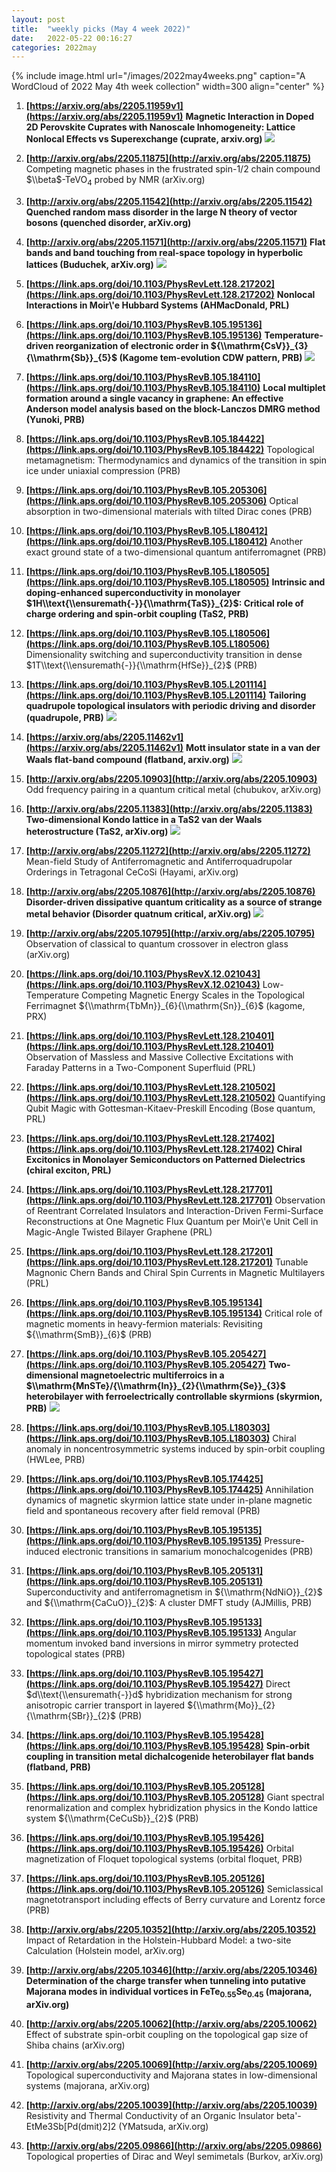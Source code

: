 ```yaml
---
layout: post
title:  "weekly picks (May 4 week 2022)"
date:   2022-05-22 00:16:27
categories: 2022may
---
```


{% include image.html url="/images/2022may4weeks.png" caption="A WordCloud of 2022 May 4th week collection" width=300 align="center" %}



1. **[https://arxiv.org/abs/2205.11959v1](https://arxiv.org/abs/2205.11959v1)** **Magnetic Interaction in Doped 2D Perovskite Cuprates with Nanoscale Inhomogeneity: Lattice Nonlocal Effects vs Superexchange (cuprate, arxiv.org)** ![](/images/2205.11959v1.pdf.jpg)

1. **[http://arxiv.org/abs/2205.11875](http://arxiv.org/abs/2205.11875)** Competing magnetic phases in the frustrated spin-1/2 chain compound $\\beta$-TeVO$_4$ probed by NMR (arXiv.org)

1. **[http://arxiv.org/abs/2205.11542](http://arxiv.org/abs/2205.11542)** **Quenched random mass disorder in the large N theory of vector bosons (quenched disorder, arXiv.org)**

1. **[http://arxiv.org/abs/2205.11571](http://arxiv.org/abs/2205.11571)** **Flat bands and band touching from real-space topology in hyperbolic lattices (Buduchek, arXiv.org)** ![](/images/2205.11571.pdf.jpg)




1. **[https://link.aps.org/doi/10.1103/PhysRevLett.128.217202](https://link.aps.org/doi/10.1103/PhysRevLett.128.217202)** **Nonlocal Interactions in Moir\\'e Hubbard Systems (AHMacDonald, PRL)**

1. **[https://link.aps.org/doi/10.1103/PhysRevB.105.195136](https://link.aps.org/doi/10.1103/PhysRevB.105.195136)** **Temperature-driven reorganization of electronic order in ${\\mathrm{CsV}}_{3}{\\mathrm{Sb}}_{5}$ (Kagome tem-evolution CDW pattern, PRB)** ![](/images/PhysRevB.105.195136.pdf.jpg)

1. **[https://link.aps.org/doi/10.1103/PhysRevB.105.184110](https://link.aps.org/doi/10.1103/PhysRevB.105.184110)** **Local multiplet formation around a single vacancy in graphene: An effective Anderson model analysis based on the block-Lanczos DMRG method (Yunoki, PRB)**

1. **[https://link.aps.org/doi/10.1103/PhysRevB.105.184422](https://link.aps.org/doi/10.1103/PhysRevB.105.184422)** Topological metamagnetism: Thermodynamics and dynamics of the transition in spin ice under uniaxial compression (PRB)

1. **[https://link.aps.org/doi/10.1103/PhysRevB.105.205306](https://link.aps.org/doi/10.1103/PhysRevB.105.205306)** Optical absorption in two-dimensional materials with tilted Dirac cones (PRB)

1. **[https://link.aps.org/doi/10.1103/PhysRevB.105.L180412](https://link.aps.org/doi/10.1103/PhysRevB.105.L180412)** Another exact ground state of a two-dimensional quantum antiferromagnet (PRB)

1. **[https://link.aps.org/doi/10.1103/PhysRevB.105.L180505](https://link.aps.org/doi/10.1103/PhysRevB.105.L180505)** **Intrinsic and doping-enhanced superconductivity in monolayer $1H\\text{\\ensuremath{-}}{\\mathrm{TaS}}_{2}$: Critical role of charge ordering and spin-orbit coupling (TaS2, PRB)**

1. **[https://link.aps.org/doi/10.1103/PhysRevB.105.L180506](https://link.aps.org/doi/10.1103/PhysRevB.105.L180506)** Dimensionality switching and superconductivity transition in dense $1T\\text{\\ensuremath{-}}{\\mathrm{HfSe}}_{2}$ (PRB)

1. **[https://link.aps.org/doi/10.1103/PhysRevB.105.L201114](https://link.aps.org/doi/10.1103/PhysRevB.105.L201114)** **Tailoring quadrupole topological insulators with periodic driving and disorder (quadrupole, PRB)** ![](/images/PhysRevB.105.L201114.pdf.jpg)




1. **[https://arxiv.org/abs/2205.11462v1](https://arxiv.org/abs/2205.11462v1)** **Mott insulator state in a van der Waals flat-band compound (flatband, arxiv.org)** ![](/images/2205.11462v1.pdf.jpg)

1. **[http://arxiv.org/abs/2205.10903](http://arxiv.org/abs/2205.10903)** Odd frequency pairing in a quantum critical metal (chubukov, arXiv.org)

1. **[http://arxiv.org/abs/2205.11383](http://arxiv.org/abs/2205.11383)** **Two-dimensional Kondo lattice in a TaS2 van der Waals heterostructure (TaS2, arXiv.org)** ![](/images/2205.11383.pdf.jpg)

1. **[http://arxiv.org/abs/2205.11272](http://arxiv.org/abs/2205.11272)** Mean-field Study of Antiferromagnetic and Antiferroquadrupolar Orderings in Tetragonal CeCoSi (Hayami, arXiv.org)

1. **[http://arxiv.org/abs/2205.10876](http://arxiv.org/abs/2205.10876)** **Disorder-driven dissipative quantum criticality as a source of strange metal behavior (Disorder quatnum critical, arXiv.org)** ![](/images/2205.10876.pdf.jpg)

1. **[http://arxiv.org/abs/2205.10795](http://arxiv.org/abs/2205.10795)** Observation of classical to quantum crossover in electron glass (arXiv.org)



1. **[https://link.aps.org/doi/10.1103/PhysRevX.12.021043](https://link.aps.org/doi/10.1103/PhysRevX.12.021043)** Low-Temperature Competing Magnetic Energy Scales in the Topological Ferrimagnet ${\\mathrm{TbMn}}_{6}{\\mathrm{Sn}}_{6}$ (kagome, PRX)

1. **[https://link.aps.org/doi/10.1103/PhysRevLett.128.210401](https://link.aps.org/doi/10.1103/PhysRevLett.128.210401)** Observation of Massless and Massive Collective Excitations with Faraday Patterns in a Two-Component Superfluid (PRL)

1. **[https://link.aps.org/doi/10.1103/PhysRevLett.128.210502](https://link.aps.org/doi/10.1103/PhysRevLett.128.210502)** Quantifying Qubit Magic with Gottesman-Kitaev-Preskill Encoding (Bose quantum, PRL)

1. **[https://link.aps.org/doi/10.1103/PhysRevLett.128.217402](https://link.aps.org/doi/10.1103/PhysRevLett.128.217402)** **Chiral Excitonics in Monolayer Semiconductors on Patterned Dielectrics (chiral exciton, PRL)**

1. **[https://link.aps.org/doi/10.1103/PhysRevLett.128.217701](https://link.aps.org/doi/10.1103/PhysRevLett.128.217701)** Observation of Reentrant Correlated Insulators and Interaction-Driven Fermi-Surface Reconstructions at One Magnetic Flux Quantum per Moir\\'e Unit Cell in Magic-Angle Twisted Bilayer Graphene (PRL)

1. **[https://link.aps.org/doi/10.1103/PhysRevLett.128.217201](https://link.aps.org/doi/10.1103/PhysRevLett.128.217201)** Tunable Magnonic Chern Bands and Chiral Spin Currents in Magnetic Multilayers (PRL)

1. **[https://link.aps.org/doi/10.1103/PhysRevB.105.195134](https://link.aps.org/doi/10.1103/PhysRevB.105.195134)** Critical role of magnetic moments in heavy-fermion materials: Revisiting ${\\mathrm{SmB}}_{6}$ (PRB)

1. **[https://link.aps.org/doi/10.1103/PhysRevB.105.205427](https://link.aps.org/doi/10.1103/PhysRevB.105.205427)** **Two-dimensional magnetoelectric multiferroics in a $\\mathrm{MnSTe}/{\\mathrm{In}}_{2}{\\mathrm{Se}}_{3}$ heterobilayer with ferroelectrically controllable skyrmions (skyrmion, PRB)** ![](/images/PhysRevB.105.205427.pdf.jpg)

1. **[https://link.aps.org/doi/10.1103/PhysRevB.105.L180303](https://link.aps.org/doi/10.1103/PhysRevB.105.L180303)** Chiral anomaly in noncentrosymmetric systems induced by spin-orbit coupling (HWLee, PRB)

1. **[https://link.aps.org/doi/10.1103/PhysRevB.105.174425](https://link.aps.org/doi/10.1103/PhysRevB.105.174425)** Annihilation dynamics of magnetic skyrmion lattice state under in-plane magnetic field and spontaneous recovery after field removal (PRB)

1. **[https://link.aps.org/doi/10.1103/PhysRevB.105.195135](https://link.aps.org/doi/10.1103/PhysRevB.105.195135)** Pressure-induced electronic transitions in samarium monochalcogenides (PRB)

1. **[https://link.aps.org/doi/10.1103/PhysRevB.105.205131](https://link.aps.org/doi/10.1103/PhysRevB.105.205131)** Superconductivity and antiferromagnetism in ${\\mathrm{NdNiO}}_{2}$ and ${\\mathrm{CaCuO}}_{2}$: A cluster DMFT study (AJMillis, PRB)

1. **[https://link.aps.org/doi/10.1103/PhysRevB.105.195133](https://link.aps.org/doi/10.1103/PhysRevB.105.195133)** Angular momentum invoked band inversions in mirror symmetry protected topological states (PRB)

1. **[https://link.aps.org/doi/10.1103/PhysRevB.105.195427](https://link.aps.org/doi/10.1103/PhysRevB.105.195427)** Direct $d\\text{\\ensuremath{-}}d$ hybridization mechanism for strong anisotropic carrier transport in layered ${\\mathrm{Mo}}_{2}{\\mathrm{SBr}}_{2}$ (PRB)

1. **[https://link.aps.org/doi/10.1103/PhysRevB.105.195428](https://link.aps.org/doi/10.1103/PhysRevB.105.195428)** **Spin-orbit coupling in transition metal dichalcogenide heterobilayer flat bands (flatband, PRB)**

1. **[https://link.aps.org/doi/10.1103/PhysRevB.105.205128](https://link.aps.org/doi/10.1103/PhysRevB.105.205128)** Giant spectral renormalization and complex hybridization physics in the Kondo lattice system ${\\mathrm{CeCuSb}}_{2}$ (PRB)

1. **[https://link.aps.org/doi/10.1103/PhysRevB.105.195426](https://link.aps.org/doi/10.1103/PhysRevB.105.195426)** Orbital magnetization of Floquet topological systems (orbital floquet, PRB)

1. **[https://link.aps.org/doi/10.1103/PhysRevB.105.205126](https://link.aps.org/doi/10.1103/PhysRevB.105.205126)** Semiclassical magnetotransport including effects of Berry curvature and Lorentz force (PRB)



1. **[http://arxiv.org/abs/2205.10352](http://arxiv.org/abs/2205.10352)** Impact of Retardation in the Holstein-Hubbard Model: a two-site Calculation (Holstein model, arXiv.org)

1. **[http://arxiv.org/abs/2205.10346](http://arxiv.org/abs/2205.10346)** **Determination of the charge transfer when tunneling into putative Majorana modes in individual vortices in FeTe$_{0.55}$Se$_{0.45}$ (majorana, arXiv.org)**

1. **[http://arxiv.org/abs/2205.10062](http://arxiv.org/abs/2205.10062)** Effect of substrate spin-orbit coupling on the topological gap size of Shiba chains (arXiv.org)

1. **[http://arxiv.org/abs/2205.10069](http://arxiv.org/abs/2205.10069)** Topological superconductivity and Majorana states in low-dimensional systems (majorana, arXiv.org)

1. **[http://arxiv.org/abs/2205.10039](http://arxiv.org/abs/2205.10039)** Resistivity and Thermal Conductivity of an Organic Insulator beta'-EtMe3Sb[Pd(dmit)2]2 (YMatsuda, arXiv.org)

1. **[http://arxiv.org/abs/2205.09866](http://arxiv.org/abs/2205.09866)** Topological properties of Dirac and Weyl semimetals (Burkov, arXiv.org)
